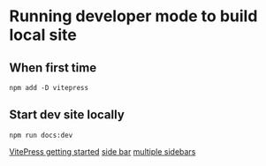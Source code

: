 # Running developer mode to build local site

## When first time

```shell
npm add -D vitepress
```

## Start dev site locally

```shell
npm run docs:dev
```

[VitePress getting started](https://vitepress.dev/guide/getting-started)
[side bar](https://vitepress.dev/reference/default-theme-sidebar)
[multiple sidebars](https://vitepress.dev/reference/default-theme-sidebar#multiple-sidebars)